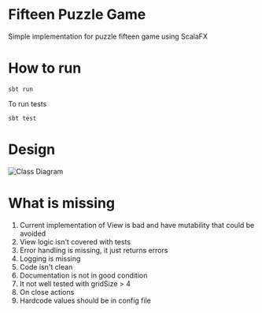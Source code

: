 # Fifteen Puzzle Game
Simple implementation for puzzle fifteen game using ScalaFX

# How to run

```sbt run```

To run tests

```sbt test```

# Design
![Class Diagram](docs/diagram.png)

# What is missing

1. Current implementation of View is bad and have mutability that could be avoided
2. View logic isn't covered with tests
3. Error handling is missing, it just returns errors
4. Logging is missing
5. Code isn't clean
6. Documentation is not in good condition
7. It not well tested with gridSize > 4
8. On close actions
9. Hardcode values should be in config file
